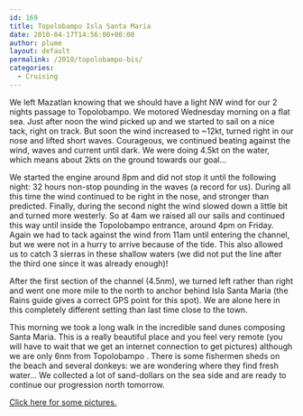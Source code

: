 ```yaml
---
id: 169
title: Topolobampo Isla Santa Maria
date: 2010-04-17T14:56:00+00:00
author: plume
layout: default
permalink: /2010/topolobampo-bis/
categories:
  - Cruising
---
```

We left Mazatlan knowing that we should have a light NW wind for our 2 nights
passage to Topolobampo. We motored Wednesday morning on a flat sea. Just after
noon the wind picked up and we started to sail on a nice tack, right on track.
But soon the wind increased to ~12kt, turned right in our nose and lifted short
waves. Courageous, we continued beating against the wind, waves and current
until dark. We were doing 4.5kt on the water, which means about 2kts on the
ground towards our goal&#8230;

We started the engine around 8pm and did not stop it until the following night:
32 hours non-stop pounding in the waves (a record for us). During all this time
the wind continued to be right in the nose, and stronger than predicted.
Finally, during the second night the wind slowed down a little bit and turned
more westerly. So at 4am we raised all our sails and continued this way until
inside the Topolobampo entrance, around 4pm on Friday. Again we had to tack
against the wind from 11am until entering the channel, but we were not in a
hurry to arrive because of the tide. This also allowed us to catch 3 sierras in
these shallow waters (we did not put the line after the third one since it was
already enough)!

After the first section of the channel (4.5nm), we turned left rather than right
and went one more mile to the north to anchor behind Isla Santa Maria (the Rains
guide gives a correct GPS point for this spot). We are alone here in this
completely different setting than last time close to the town.

This morning we took a long walk in the incredible sand dunes composing Santa
Maria. This is a really beautiful place and you feel very remote (you will have
to wait that we get an internet connection to get pictures) although we are only
6nm from Topolobampo . There is some fishermen sheds on the beach and several
donkeys: we are wondering where they find fresh water&#8230; We collected a lot
of sand-dollars on the sea side and are ready to continue our progression north
tomorrow.

[Click here for some pictures.](http://plume.flupes.org/gallery/index.php?level=album&id=37)